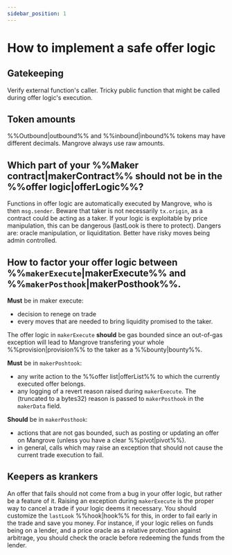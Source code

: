 ```yaml
---
sidebar_position: 1
---
```


# How to implement a safe offer logic

## Gatekeeping
Verify external function's caller. Tricky public function that might be called during offer logic's execution.

## Token amounts
%%Outbound|outbound%% and %%inbound|inbound%% tokens may have different decimals. Mangrove always use raw amounts.

## Which part of your %%Maker contract|makerContract%% should not be in the %%offer logic|offerLogic%%?
Functions in offer logic are automatically executed by Mangrove, who is then `msg.sender`. Beware that taker is not necessarily `tx.origin`, as a contract could be acting as a taker. If your logic is exploitable by price manipulation, this can be dangerous (lastLook is there to protect). Dangers are: oracle manipulation, or liquiditation. Better have risky moves being admin controlled.

## How to factor your offer logic between %%`makerExecute`|makerExecute%% and %%`makerPosthook`|makerPosthook%%.

**Must** be in maker execute: 
* decision to renege on trade
* every moves that are needed to bring liquidity promised to the taker. 

The offer logic in `makerExecute` **should** be gas bounded since an out-of-gas exception will lead to Mangrove transfering your whole %%provision|provision%% to the taker as a %%bounty|bounty%%.

**Must** be in `makerPoshtook`:
* any write action to the %%offer list|offerList%% to which the currently executed offer belongs.
* any logging of a revert reason raised during `makerExecute`. The (truncated to a bytes32) reason is passed to `makerPosthook` in the `makerData` field.

**Should** be in `makerPosthook`:
* actions that are not gas bounded, such as posting or updating an offer on Mangrove (unless you have a clear %%pivot|pivot%%).
* in general, calls which may raise an exception that should not cause the current trade execution to fail.

## Keepers as krankers
An offer that fails should not come from a bug in your offer logic, but rather be a feature of it. Raising an exception during `makerExecute` is the proper way to cancel a trade if your logic deems it necessary. You should customize the `lastLook` %%hook|hook%% for this, in order to fail early in the trade and save you money. For instance, if your logic relies on funds being on a lender, and a price oracle as a relative protection against arbitrage, you should check the oracle before redeeming the funds from the lender.
